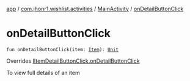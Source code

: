 [app](../../index.md) / [com.jhonr1.wishlist.activities](../index.md) / [MainActivity](index.md) / [onDetailButtonClick](./on-detail-button-click.md)

# onDetailButtonClick

`fun onDetailButtonClick(item: `[`Item`](../../com.jhonr1.wishlist.helpers/-item/index.md)`): `[`Unit`](https://kotlinlang.org/api/latest/jvm/stdlib/kotlin/-unit/index.html)

Overrides [IItemDetailButtonClick.onDetailButtonClick](../../com.jhonr1.wishlist.interfaces/-i-item-detail-button-click/on-detail-button-click.md)

To view full details of an item

